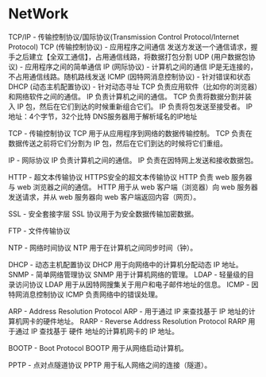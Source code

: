 # NetWork
TCP/IP - 传输控制协议/国际协议(Transmission Control Protocol/Internet Protocol)
    TCP (传输控制协议) - 应用程序之间通信
        发送方发送一个通信请求，握手之后建立【全双工通信】，占用通信线路，将数据打包分割
        UDP (用户数据包协议) - 应用程序之间的简单通信
    IP (网际协议) - 计算机之间的通信
        IP是无连接的，不占用通信线路。随机路线发送
    ICMP (因特网消息控制协议) - 针对错误和状态
    DHCP (动态主机配置协议) - 针对动态寻址
    TCP 负责应用软件（比如你的浏览器）和网络软件之间的通信。
    IP 负责计算机之间的通信。
    TCP 负责将数据分割并装入 IP 包，然后在它们到达的时候重新组合它们。
    IP 负责将包发送至接受者。
    IP地址：4个字节，32个比特
    DNS服务器用于解析域名的IP地址

TCP - 传输控制协议
    TCP 用于从应用程序到网络的数据传输控制。
    TCP 负责在数据传送之前将它们分割为 IP 包，然后在它们到达的时候将它们重组。

IP - 网际协议
    IP 负责计算机之间的通信。
    IP 负责在因特网上发送和接收数据包。

HTTP - 超文本传输协议 HTTPS安全的超文本传输协议
    HTTP 负责 web 服务器与 web 浏览器之间的通信。
    HTTP 用于从 web 客户端（浏览器）向 web 服务器发送请求，并从 web 服务器向 web 客户端返回内容（网页）。

SSL - 安全套接字层
    SSL 协议用于为安全数据传输加密数据。

FTP - 文件传输协议

NTP - 网络时间协议
    NTP 用于在计算机之间同步时间（钟）。

DHCP - 动态主机配置协议
    DHCP 用于向网络中的计算机分配动态 IP 地址。
SNMP - 简单网络管理协议
    SNMP 用于计算机网络的管理。
LDAP - 轻量级的目录访问协议
    LDAP 用于从因特网搜集关于用户和电子邮件地址的信息。
ICMP - 因特网消息控制协议
    ICMP 负责网络中的错误处理。

ARP - Address Resolution Protocol
    ARP - 用于通过 IP 来查找基于 IP 地址的计算机网卡的硬件地址。
RARP - Reverse Address Resolution Protocol
    RARP 用于通过 IP 查找基于 硬件 地址的计算机网卡的 IP 地址。

BOOTP - Boot Protocol
    BOOTP 用于从网络启动计算机。

PPTP - 点对点隧道协议
    PPTP 用于私人网络之间的连接（隧道）。
